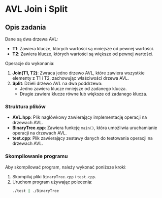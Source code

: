 # AVL Join i Split

## Opis zadania
Dane są dwa drzewa AVL:
- **T1**: Zawiera klucze, których wartości są mniejsze od pewnej wartości.
- **T2**: Zawiera klucze, których wartości są większe od pewnej wartości.

Operacje do wykonania:
1. **Join(T1, T2)**: Zwraca jedno drzewo AVL, które zawiera wszystkie elementy z T1 i T2, zachowując właściwości drzewa AVL.
2. **Split**: Dzieli drzewo AVL na dwa poddrzewa:
   - Jedno zawiera klucze mniejsze od zadanego klucza.
   - Drugie zawiera klucze równe lub większe od zadanego klucza.

### Struktura plików
- **AVL.hpp**: Plik nagłówkowy zawierający implementację operacji na drzewach AVL.
- **BinaryTree.cpp**: Zawiera funkcję `main()`, która umożliwia uruchamianie operacji na drzewach AVL.
- **test.cpp**: Plik zawierający zestawy danych do testowania operacji na drzewach AVL.

### Skompilowanie programu
Aby skompilować program, należy wykonać poniższe kroki:
1. Skompiluj pliki `BinaryTree.cpp` i `test.cpp`.
2. Uruchom program używając polecenia:
   ```bash
   ./test | ./BinaryTree



